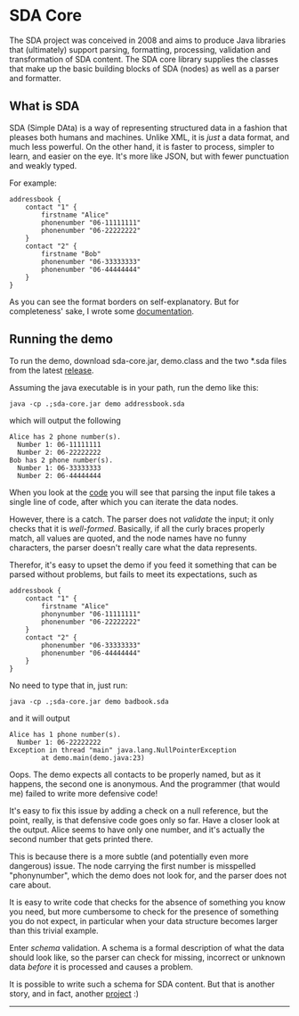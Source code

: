 # SDA Core

The SDA project was conceived in 2008 and aims to produce Java libraries 
that (ultimately) support parsing, formatting, processing, validation and 
transformation of SDA content. The SDA core library supplies the classes 
that make up the basic building blocks of SDA (nodes) as well as a parser 
and formatter.

## What is SDA

SDA (Simple DAta) is a way of representing structured data in a fashion that 
pleases both humans and machines. Unlike XML, it is *just* a data format, and 
much less powerful. On the other hand, it is faster to process, simpler to 
learn, and easier on the eye. It's more like JSON, but with fewer punctuation 
and weakly typed.

For example:

	addressbook {
		contact "1" {
			firstname "Alice"
			phonenumber "06-11111111"
			phonenumber "06-22222222"
		}
		contact "2" {
			firstname "Bob"
			phonenumber "06-33333333"
			phonenumber "06-44444444"
		}
	}

As you can see the format borders on self-explanatory. But for completeness' 
sake, I wrote some [documentation](docs/).

## Running the demo

To run the demo, download sda-core.jar, demo.class and the two \*.sda files 
from the latest [release](https://github.com/hclbaur/sda-core/releases/latest).
	
Assuming the java executable is in your path, run the demo like this:

	java -cp .;sda-core.jar demo addressbook.sda
	
which will output the following

	Alice has 2 phone number(s).
	  Number 1: 06-11111111
	  Number 2: 06-22222222
	Bob has 2 phone number(s).
	  Number 1: 06-33333333
	  Number 2: 06-44444444

When you look at the [code](src/test/java/demo.java) you will see that 
parsing the input file takes a single line of code, after which you can 
iterate the data nodes.

However, there is a catch. The parser does not *validate* the input; it 
only checks that it is *well-formed*. Basically, if all the curly braces 
properly match, all values are quoted, and the node names have no funny 
characters, the parser doesn't really care what the data represents. 

Therefor, it's easy to upset the demo if you feed it something that can 
be parsed without problems, but fails to meet its expectations, such as

	addressbook {
		contact "1" {
			firstname "Alice"
			phonynumber "06-11111111"
			phonenumber "06-22222222"
		}
		contact "2" {
			phonenumber "06-33333333"
			phonenumber "06-44444444"
		}
	}

No need to type that in, just run:

	java -cp .;sda-core.jar demo badbook.sda
	
and it will output

	Alice has 1 phone number(s).
	  Number 1: 06-22222222
	Exception in thread "main" java.lang.NullPointerException
			at demo.main(demo.java:23)
	
Oops. The demo expects all contacts to be properly named, but as it happens, 
the second one is anonymous. And the programmer (that would me) failed to 
write more defensive code!

It's easy to fix this issue by adding a check on a null reference, but the 
point, really, is that defensive code goes only so far. Have a closer look 
at the output. Alice seems to have only one number, and it's actually the 
second number that gets printed there.

This is because there is a more subtle (and potentially even more dangerous) 
issue. The node carrying the first number is misspelled "phonynumber", which 
the demo does not look for, and the parser does not care about.   

It is easy to write code that checks for the absence of something you know 
you need, but more cumbersome to check for the presence of something you do 
not expect, in particular when your data structure becomes larger than this 
trivial example.

Enter *schema* validation. A schema is a formal description of what the data 
should look like, so the parser can check for missing, incorrect or unknown
data *before* it is processed and causes a problem.

It is possible to write such a schema for SDA content. But that is another 
story, and in fact, another [project](https://github.com/hclbaur/sds-core) :)

----